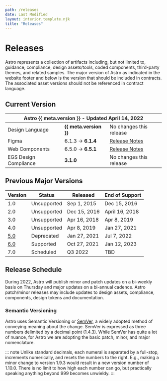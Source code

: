 ```yaml
---
path: /releases
date: Last Modified
layout: interior.template.njk
title: "Releases"
---
```


# Releases

Astro represents a collection of artifacts including, but not limited to, guidance, compliance, design assets/tools, coded components, third-party themes, and related samples. The major version of Astro as indicated in the website footer and below is the version that should be included in contracts. The associated asset versions should not be referenced in contract language.

## Current Version

<table class="release-table release-table--current-version">
<thead>
<tr>
<th colspan="3">Astro {{ meta.version }} - Updated <time>April 14, 2022</time></th>
</tr>
</thead>
<tbody>
<tr>
<td>Design Language</td>
<td class="tabular"><b>{{ meta.version }}</b></td>
<td>No changes this release</td>
</tr>
<tr>
<td>Figma</td>
<td class="tabular">6.1.3 -&gt; <b>6.1.4</b></td>
<td><a href="https://www.figma.com/community/file/1014254163928270411">Release Notes</a></td>
</tr>
<tr>
<td>Web Components</td>
<td class="tabular">6.5.0 -&gt; <b>6.5.1</b></td>
<td><a href="https://github.com/RocketCommunicationsInc/astro/releases/tag/v6.5.1">Release Notes</a></td>
</tr>
<tr>
<td>EGS Design Compliance</td>
<td class="tabular"><b>3.1.0</b></td>
<td>No changes this release</td>
</tr>
</tbody>
</table>

## Previous Major Versions

<table class="release-table releast-table--previous-versions">
<thead>
<tr>
<th class="release-table__version">Version</th>
<th>Status</th>
<th>Released</th>
<th>End of Support</th>
</tr>
</thead>
<tbody>
<tr>
<td>1.0</td>
<td>Unsupported</td>
<td>Sep 1, 2015</td>
<td>Dec 15, 2016</td>
</tr>
<tr>
<td>2.0</td>
<td>Unsupported</td>
<td>Dec 15, 2016</td>
<td>April 16, 2018</td>
</tr>
<tr>
<td>3.0</td>
<td>Unsupported</td>
<td>Apr 16, 2018</td>
<td>Apr 8, 2019</td>
</tr>
<tr>
<td>4.0</td>
<td>Unsupported</td>
<td>Apr 8, 2019</td>
<td>Jan 27, 2021</td>
</tr>
<tr>
<td><a href="https://github.com/RocketCommunicationsInc/astro-uxds/tree/v5.0">5.0</a></td>
<td>Deprecated</td>
<td>Jan 27, 2021</td>
<td>Jul 7, 2022</td>
</tr>
<tr>
<td><a href="https://github.com/RocketCommunicationsInc/astro/tree/v6.0.0">6.0</a></td>
<td>Supported</td>
<td>Oct 27, 2021</td>
<td>Jan 12, 2023</td>
</tr>
<tr>
<td>7.0</td>
<td>Scheduled</td>
<td>Q3 2022</td>
<td>TBD</td>
</tr>
</tbody>
</table>

## Release Schedule

During 2022, Astro will publish minor and patch updates on a bi-weekly basis on Thursday and major updates on a bi-annual cadence. Astro patch/minor releases may include updates to design assets, compliance, components, design tokens and documentation.

### Semantic Versioning

Astro uses Semantic Versioning or [SemVer](https://semver.org/), a widely adopted method of conveying meaning about the change. SemVer is expressed as three numbers delimited by a decimal point (1.4.3). While SemVer has quite a lot of nuance, for Astro we are adopting the basic patch, minor, and major nomenclature.

::: note
Unlike standard decimals, each numeral is separated by a full-stop, increments numerically, and resets the numbers to the right. E.g., making a minor change to version 1.9.3 would result in a new version number of 1.10.0. There is no limit to how high each number can go, but practically speaking anything beyond 999 becomes unwieldy.
:::
